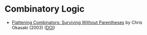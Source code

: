 # Combinatory Logic

* [Flattening Combinators: Surviving Without Parentheses]
  by Chris Okasaki (2003) ([DOI])


[Flattening Combinators: Surviving Without Parentheses]:
    https://web.archive.org/web/20170828181221/http://www.westpoint.edu:80/eecs/SiteAssets/SitePages/Faculty%20Publication%20Documents/Okasaki/jfp03flat.pdf
[DOI]:
    https://doi.org/10.1017/S0956796802004483
